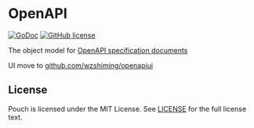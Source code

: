 # OpenAPI

[![GoDoc](https://godoc.org/github.com/wzshiming/openapi?status.svg)](https://godoc.org/github.com/wzshiming/openapi)
[![GitHub license](https://img.shields.io/github/license/wzshiming/openapi.svg)](https://github.com/wzshiming/openapi/blob/master/LICENSE)

The object model for [OpenAPI specification documents](https://github.com/OAI/OpenAPI-Specification)

UI move to [github.com/wzshiming/openapiui](https://github.com/wzshiming/openapiui)

## License

Pouch is licensed under the MIT License. See [LICENSE](https://github.com/wzshiming/openapi/blob/master/LICENSE) for the full license text.
